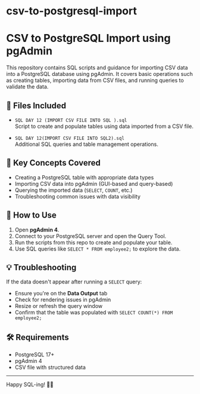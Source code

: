 # csv-to-postgresql-import

# CSV to PostgreSQL Import using pgAdmin

This repository contains SQL scripts and guidance for importing CSV data into a PostgreSQL database using pgAdmin. It covers basic operations such as creating tables, importing data from CSV files, and running queries to validate the data.

## 📁 Files Included

- `SQL DAY 12 (IMPORT CSV FILE INTO SQL ).sql`  
  Script to create and populate tables using data imported from a CSV file.

- `SQL DAY 12(IMPORT CSV FILE INTO SQL2).sql`  
  Additional SQL queries and table management operations.

## 📌 Key Concepts Covered

- Creating a PostgreSQL table with appropriate data types
- Importing CSV data into pgAdmin (GUI-based and query-based)
- Querying the imported data (`SELECT`, `COUNT`, etc.)
- Troubleshooting common issues with data visibility

## 🚀 How to Use

1. Open **pgAdmin 4**.
2. Connect to your PostgreSQL server and open the Query Tool.
3. Run the scripts from this repo to create and populate your table.
4. Use SQL queries like `SELECT * FROM employee2;` to explore the data.

## 💡 Troubleshooting

If the data doesn't appear after running a `SELECT` query:
- Ensure you're on the **Data Output** tab
- Check for rendering issues in pgAdmin
- Resize or refresh the query window
- Confirm that the table was populated with `SELECT COUNT(*) FROM employee2;`

## 🛠 Requirements

- PostgreSQL 17+
- pgAdmin 4
- CSV file with structured data

---

Happy SQL-ing! 🐘💾
